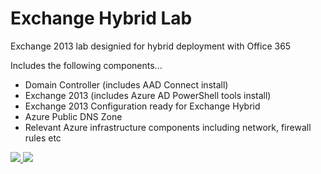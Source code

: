 # Exchange Hybrid Lab

<p>Exchange 2013 lab designied for hybrid deployment with Office 365</p>

<p>Includes the following components...</p>
<ul>
<li>Domain Controller (includes AAD Connect install) </li>
<li>Exchange 2013 (includes Azure AD PowerShell tools install)</li>
<li>Exchange 2013 Configuration ready for Exchange Hybrid</li>
<li>Azure Public DNS Zone</li>
<li>Relevant Azure infrastructure components including network, firewall rules etc</li>
</ul>

<a href="https://portal.azure.com/#create/Microsoft.Template/uri/https%3A%2F%2Fraw.githubusercontent.com%2FAllanBourne%2FHybridLab%2Fmaster%2Fazuredeploy.json" target="_blank">
    <img src="http://azuredeploy.net/deploybutton.png"/>
</a>
<a href="http://armviz.io/#/?load=https%3A%2F%2Fraw.githubusercontent.com%2FAllanBourne%2FHybridLab%2Fmaster%2Fazuredeploy.json" target="_blank">
    <img src="http://armviz.io/visualizebutton.png"/>
</a>
